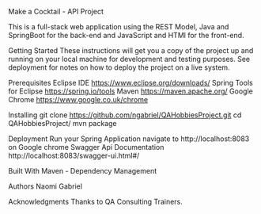 Make a Cocktail - API Project

This is a full-stack web application using the REST Model, 
Java and SpringBoot for the back-end and JavaScript and HTMl for the front-end.

Getting Started
These instructions will get you a copy of the project up and running on your local machine for development and testing purposes. See deployment for notes on how to deploy the project on a live system.

Prerequisites
Eclipse IDE 
https://www.eclipse.org/downloads/
Spring Tools for Eclipse 
https://spring.io/tools
Maven 
https://maven.apache.org/
Google Chrome
https://www.google.co.uk/chrome

Installing
git clone https://github.com/ngabriel/QAHobbiesProject.git
cd QAHobbiesProject/
mvn package

Deployment
Run your Spring Application
navigate to http://localhost:8083 on Google chrome
Swagger Api Documentation http://localhost:8083/swagger-ui.html#/

Built With
Maven - Dependency Management

Authors
Naomi Gabriel

Acknowledgments
Thanks to QA Consulting Trainers.
